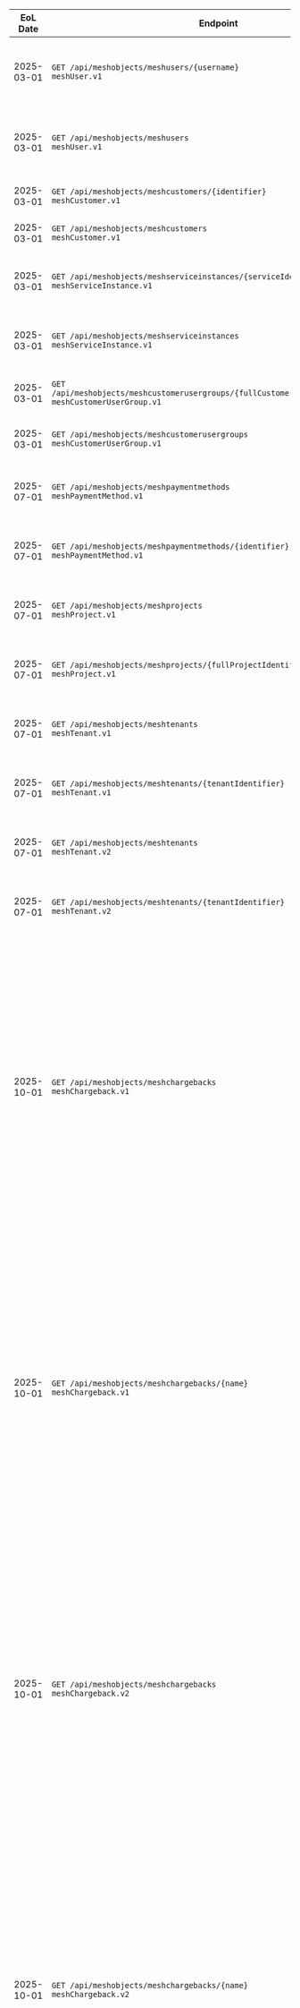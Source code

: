 | EoL Date | Endpoint | Deprecation Notice |
|---|---|---|
| 2025-03-01 | `GET /api/meshobjects/meshusers/{username}`<br/>`meshUser.v1` | Please upgrade to `meshUser.v2`, which features an updated set of `_links` reflecting the renaming of `meshCustomer` to `meshWorkspace`. |
| 2025-03-01 | `GET /api/meshobjects/meshusers`<br/>`meshUser.v1` | Please upgrade to `meshUser.v2`, which features an updated set of `_links` reflecting the renaming of `meshCustomer` to `meshWorkspace`. |
| 2025-03-01 | `GET /api/meshobjects/meshcustomers/{identifier}`<br/>`meshCustomer.v1` | Replace all uses of the `meshCustomer` object with `meshWorkspace`. |
| 2025-03-01 | `GET /api/meshobjects/meshcustomers`<br/>`meshCustomer.v1` | Replace all uses of the `meshCustomer` object with `meshWorkspace`. |
| 2025-03-01 | `GET /api/meshobjects/meshserviceinstances/{serviceIdentifier}`<br/>`meshServiceInstance.v1` | Please upgrade to `meshServiceInstance.v2`, which is owned by a `meshWorkspace` instead of a `meshCustomer`. |
| 2025-03-01 | `GET /api/meshobjects/meshserviceinstances`<br/>`meshServiceInstance.v1` | Please upgrade to `meshServiceInstance.v2`, which is owned by a `meshWorkspace` instead of a `meshCustomer`. |
| 2025-03-01 | `GET /api/meshobjects/meshcustomerusergroups/{fullCustomerUserGroupIdentifier}`<br/>`meshCustomerUserGroup.v1` | Replace all uses of `meshCustomerUserGroup` object with `meshWorkspaceUserGroup`. |
| 2025-03-01 | `GET /api/meshobjects/meshcustomerusergroups`<br/>`meshCustomerUserGroup.v1` | Replace all uses of `meshCustomerUserGroup` object with `meshWorkspaceUserGroup`. |
| 2025-07-01 | `GET /api/meshobjects/meshpaymentmethods`<br/>`meshPaymentMethod.v1` | Please upgrade to `meshPaymentMethod.v2`, which is owned by a `meshWorkspace` instead of a `meshCustomer`. |
| 2025-07-01 | `GET /api/meshobjects/meshpaymentmethods/{identifier}`<br/>`meshPaymentMethod.v1` | Please upgrade to `meshPaymentMethod.v2`, which is owned by a `meshWorkspace` instead of a `meshCustomer`. |
| 2025-07-01 | `GET /api/meshobjects/meshprojects`<br/>`meshProject.v1` | Please use `meshProject.v2`, which is owned by a `meshWorkspace` instead of a `meshCustomer`. |
| 2025-07-01 | `GET /api/meshobjects/meshprojects/{fullProjectIdentifier}`<br/>`meshProject.v1` | Please use `meshProject.v2`, which is owned by a `meshWorkspace` instead of a `meshCustomer`. |
| 2025-07-01 | `GET /api/meshobjects/meshtenants`<br/>`meshTenant.v1` | Please upgrade to `meshTenant.v3`, which is owned by a `meshWorkspace` instead of a `meshCustomer`. |
| 2025-07-01 | `GET /api/meshobjects/meshtenants/{tenantIdentifier}`<br/>`meshTenant.v1` | Please upgrade to `meshTenant.v3`, which is owned by a `meshWorkspace` instead of a `meshCustomer`. |
| 2025-07-01 | `GET /api/meshobjects/meshtenants`<br/>`meshTenant.v2` | Please upgrade to `meshTenant.v3`, which is owned by a `meshWorkspace` instead of a `meshCustomer`. |
| 2025-07-01 | `GET /api/meshobjects/meshtenants/{tenantIdentifier}`<br/>`meshTenant.v2` | Please upgrade to `meshTenant.v3`, which is owned by a `meshWorkspace` instead of a `meshCustomer`. |
| 2025-10-01 | `GET /api/meshobjects/meshchargebacks`<br/>`meshChargeback.v1` | Note: This endpoint is part of the separate metering API service.Please migrate to `meshTenantUsageReport.v3` which now contains usage and chargeback data for every report. The meshChargeback object as an aggregation of different usage reports will be removed from the meshObject API. Just like the `meshChargeback` object, the `meshTenantUsageReport.v3` contains line item data at seller-product-group level aggregation. Please be advised that a future change will move the API base url from the metering API to the standard meshObject API endpoint, so it's a good idea to keep the API base url configurable. |
| 2025-10-01 | `GET /api/meshobjects/meshchargebacks/{name}`<br/>`meshChargeback.v1` | Note: This endpoint is part of the separate metering API service.Please migrate to `meshTenantUsageReport.v3` which now contains usage and chargeback data for every report. The meshChargeback object as an aggregation of different usage reports will be removed from the meshObject API. Just like the `meshChargeback` object, the `meshTenantUsageReport.v3` contains line item data at seller-product-group level aggregation. Please be advised that a future change will move the API base url from the metering API to the standard meshObject API endpoint, so it's a good idea to keep the API base url configurable. |
| 2025-10-01 | `GET /api/meshobjects/meshchargebacks`<br/>`meshChargeback.v2` | Note: This endpoint is part of the separate metering API service.Please migrate to `meshTenantUsageReport.v3` which now contains usage and chargeback data for every report. The meshChargeback object as an aggregation of different usage reports will be removed from the meshObject API. Just like the `meshChargeback` object, the `meshTenantUsageReport.v3` contains line item data at seller-product-group level aggregation. Please be advised that a future change will move the API base url from the metering API to the standard meshObject API endpoint, so it's a good idea to keep the API base url configurable. |
| 2025-10-01 | `GET /api/meshobjects/meshchargebacks/{name}`<br/>`meshChargeback.v2` | Note: This endpoint is part of the separate metering API service.Please migrate to `meshTenantUsageReport.v3` which now contains usage and chargeback data for every report. The meshChargeback object as an aggregation of different usage reports will be removed from the meshObject API. Just like the `meshChargeback` object, the `meshTenantUsageReport.v3` contains line item data at seller-product-group level aggregation. Please be advised that a future change will move the API base url from the metering API to the standard meshObject API endpoint, so it's a good idea to keep the API base url configurable. |
| 2025-10-01 | `GET /api/meshobjects/meshchargebacks`<br/>`meshChargeback.v3` | Note: This endpoint is part of the separate metering API service.Please migrate to `meshTenantUsageReport.v3` which now contains usage and chargeback data for every report. The meshChargeback object as an aggregation of different usage reports will be removed from the meshObject API. Just like the `meshChargeback` object, the `meshTenantUsageReport.v3` contains line item data at seller-product-group level aggregation. Please be advised that a future change will move the API base url from the metering API to the standard meshObject API endpoint, so it's a good idea to keep the API base url configurable. |
| 2025-10-01 | `GET /api/meshobjects/meshchargebacks/{name}`<br/>`meshChargeback.v3` | Note: This endpoint is part of the separate metering API service.Please migrate to `meshTenantUsageReport.v3` which now contains usage and chargeback data for every report. The meshChargeback object as an aggregation of different usage reports will be removed from the meshObject API. Just like the `meshChargeback` object, the `meshTenantUsageReport.v3` contains line item data at seller-product-group level aggregation. Please be advised that a future change will move the API base url from the metering API to the standard meshObject API endpoint, so it's a good idea to keep the API base url configurable. |
|  | `GET /api/meshobjects/meshworkspaces`<br/>`meshWorkspace.v1` | Please update to `meshWorkspace.vv2` at your earliest convenience. |
|  | `GET /api/meshobjects/meshworkspaces/{identifier}`<br/>`meshWorkspace.v1` | Please update to `meshWorkspace.vv2` at your earliest convenience. |
|  | `POST /api/meshobjects/meshtenants`<br/>`meshTenant.v3` | Please consider upgrading to `meshTenant.v4`, which uses a UUID to identify a meshTenant. |
|  | `GET /api/meshobjects/meshtenants`<br/>`meshTenant.v3` | Please consider upgrading to `meshTenant.v4`, which uses a UUID to identify a meshTenant. |
|  | `GET /api/meshobjects/meshtenants/{tenantIdentifier}`<br/>`meshTenant.v3` | Please consider upgrading to `meshTenant.v4`, which uses a UUID to identify a meshTenant. |
|  | `GET /api/meshobjects/meshbuildingblocks/{buildingBlockUuid}`<br/>`meshBuildingBlock.v1` | Please consider adopting `meshBuildingBlock.v2`, which supports building blocks on workspace level as well. |
|  | `POST /api/meshobjects/meshbuildingblocks`<br/>`meshBuildingBlock.v1` | Please consider adopting `meshBuildingBlock.v2`, which supports building blocks on workspace level as well. |
|  | `GET /api/meshobjects/meshbuildingblocks`<br/>`meshBuildingBlock.v1` | Please consider adopting `meshBuildingBlock.v2`, which supports building blocks on workspace level as well. |
|  | `POST /api/meshobjects/meshplatforms`<br/>`meshPlatform.v1` | Please update to `meshPlatform.vv2-preview` at your earliest convenience. |
|  | `PUT /api/meshobjects/meshplatforms/{uuid}`<br/>`meshPlatform.v1` | Please update to `meshPlatform.vv2-preview` at your earliest convenience. |
|  | `GET /api/meshobjects/meshplatforms`<br/>`meshPlatform.v1` | Please update to `meshPlatform.vv2-preview` at your earliest convenience. |
|  | `GET /api/meshobjects/meshplatforms/{uuid}`<br/>`meshPlatform.v1` | Please update to `meshPlatform.vv2-preview` at your earliest convenience. |
